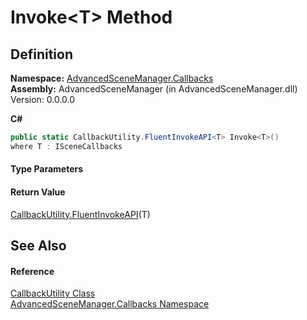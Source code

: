 # Invoke&lt;T&gt; Method




## Definition
**Namespace:** <a href="N_AdvancedSceneManager_Callbacks">AdvancedSceneManager.Callbacks</a>  
**Assembly:** AdvancedSceneManager (in AdvancedSceneManager.dll) Version: 0.0.0.0

**C#**
``` C#
public static CallbackUtility.FluentInvokeAPI<T> Invoke<T>()
where T : ISceneCallbacks

```



#### Type Parameters
<dl><dt /><dd /></dl>

#### Return Value
<a href="T_AdvancedSceneManager_Callbacks_CallbackUtility_FluentInvokeAPI_1">CallbackUtility.FluentInvokeAPI</a>(T)

## See Also


#### Reference
<a href="T_AdvancedSceneManager_Callbacks_CallbackUtility">CallbackUtility Class</a>  
<a href="N_AdvancedSceneManager_Callbacks">AdvancedSceneManager.Callbacks Namespace</a>  
